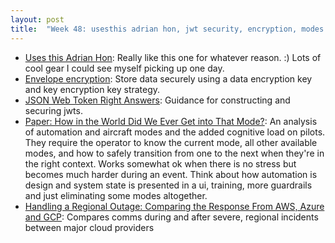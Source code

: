```yaml
---
layout: post
title:  "Week 48: usesthis adrian hon, jwt security, encryption, modes paper cognitive load"
---
```


* [Uses this Adrian Hon](https://usesthis.com/interviews/adrian.hon/): Really like this one for whatever reason. :) Lots of cool gear I could see myself picking up one day.
* [Envelope encryption](https://cloud.google.com/kms/docs/envelope-encryption): Store data securely using a data encryption key and key encryption key strategy.
* [JSON Web Token Right Answers](https://buttondown.email/illuminatedsecurity/archive/json-web-token-right-answers/): Guidance for constructing and securing jwts.
* [Paper: How in the World Did We Ever Get into That Mode?](https://ferd.ca/notes/paper-how-in-the-world-did-we-ever-get-into-that-mode.html): An analysis of automation and aircraft modes and the added cognitive load on pilots. They require the operator to know the current mode, all other available modes, and how to safely transition from one to the next when they're in the right context. Works somewhat ok when there is no stress but becomes much harder during an event. Think about how automation is design and system state is presented in a ui, training, more guardrails and just eliminating some modes altogether.
* [Handling a Regional Outage: Comparing the Response From AWS, Azure and GCP](https://blog.pragmaticengineer.com/aws-azure-and-gcp-regional-outages/): Compares comms during and after severe, regional incidents between major cloud providers